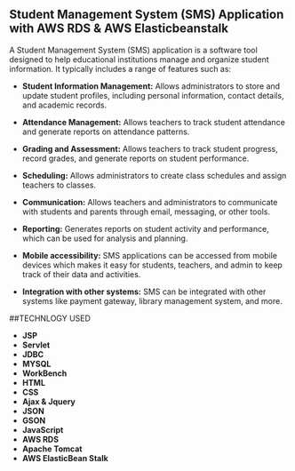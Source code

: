 
## Student Management System (SMS) Application with AWS RDS & AWS Elasticbeanstalk

A Student Management System (SMS) application is a software tool designed to help educational institutions manage and organize student information. It typically includes a range of features such as:

- **Student Information Management:** Allows administrators to store and update student profiles, including personal information, contact details, and academic records.
  
- **Attendance Management:** Allows teachers to track student attendance and generate reports on attendance patterns.
  
- **Grading and Assessment:** Allows teachers to track student progress, record grades, and generate reports on student performance.
  
- **Scheduling:** Allows administrators to create class schedules and assign teachers to classes.
  
- **Communication:** Allows teachers and administrators to communicate with students and parents through email, messaging, or other tools.
  
- **Reporting:** Generates reports on student activity and performance, which can be used for analysis and planning.
  
- **Mobile accessibility:** SMS applications can be accessed from mobile devices which makes it easy for students, teachers, and admin to keep track of their data and activities.
  
- **Integration with other systems:** SMS can be integrated with other systems like payment gateway, library management system, and more.

##TECHNLOGY USED

- **JSP**
- **Servlet**
- **JDBC**
- **MYSQL**
- **WorkBench**
- **HTML**
- **CSS**
- **Ajax & Jquery**
- **JSON**
- **GSON**
- **JavaScript**
- **AWS RDS**
- **Apache Tomcat**
- **AWS ElasticBean Stalk**


